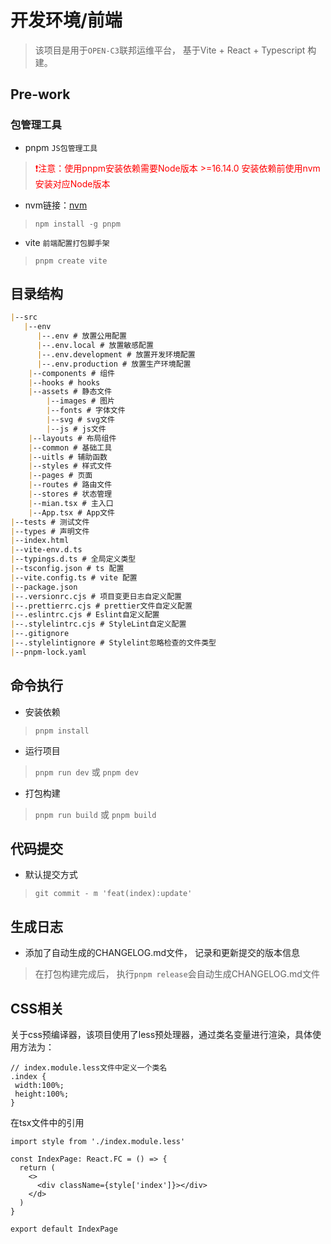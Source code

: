 # 开发环境/前端

> 该项目是用于`OPEN-C3`联邦运维平台， 基于Vite + React + Typescript 构建。

## Pre-work

### 包管理工具

- pnpm `JS包管理工具`

> <span style="color:red">❗️注意：使用pnpm安装依赖需要Node版本 >=16.14.0 安装依赖前使用nvm安装对应Node版本</span>

- nvm链接：[nvm](https://nvm.uihtm.com/)

> `npm install -g pnpm`

- vite `前端配置打包脚手架`

> `pnpm create vite`

## 目录结构

```markdown
|--src
   |--env
      |--.env # 放置公用配置
      |--.env.local # 放置敏感配置
      |--.env.development # 放置开发环境配置
      |--.env.production # 放置生产环境配置
    |--components # 组件
    |--hooks # hooks
    |--assets # 静态文件
        |--images # 图片
        |--fonts # 字体文件
        |--svg # svg文件
        |--js # js文件
    |--layouts # 布局组件
    |--common # 基础工具
    |--uitls # 辅助函数
    |--styles # 样式文件
    |--pages # 页面
    |--routes # 路由文件
    |--stores # 状态管理
    |--mian.tsx # 主入口
    |--App.tsx # App文件
|--tests # 测试文件
|--types # 声明文件
|--index.html
|--vite-env.d.ts
|--typings.d.ts # 全局定义类型
|--tsconfig.json # ts 配置
|--vite.config.ts # vite 配置
|--package.json
|--.versionrc.cjs # 项目变更日志自定义配置
|--.prettierrc.cjs # prettier文件自定义配置
|--.eslintrc.cjs # Eslint自定义配置
|--.stylelintrc.cjs # StyleLint自定义配置
|--.gitignore
|--.stylelintignore # Stylelint忽略检查的文件类型
|--pnpm-lock.yaml
```

## 命令执行

- 安装依赖

> `pnpm install`

- 运行项目

> `pnpm run dev` 或 `pnpm dev`

- 打包构建

> `pnpm run build` 或 `pnpm build`

## 代码提交

- 默认提交方式

> `git commit - m 'feat(index):update'`

## 生成日志

- 添加了自动生成的CHANGELOG.md文件， 记录和更新提交的版本信息

> 在打包构建完成后， 执行`pnpm release`会自动生成CHANGELOG.md文件

## CSS相关

关于css预编译器，该项目使用了less预处理器，通过类名变量进行渲染，具体使用方法为：

```less
// index.module.less文件中定义一个类名
.index {
 width:100%;
 height:100%;
}
```

在tsx文件中的引用

```tsx
import style from './index.module.less'

const IndexPage: React.FC = () => {
  return (
    <>
      <div className={style['index']}></div>
    </d>
  )
}

export default IndexPage
```
